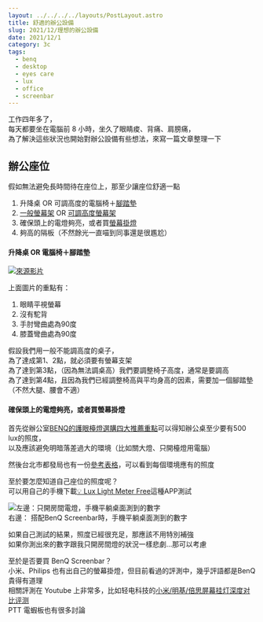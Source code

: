```yaml
---
layout: ../../../../layouts/PostLayout.astro
title: 舒適的辦公設備
slug: 2021/12/理想的辦公設備
date: 2021/12/1
category: 3c
tags: 
  - benq
  - desktop
  - eyes care
  - lux
  - office
  - screenbar
---
```


  
工作四年多了，<br>
每天都要坐在電腦前 8 小時，坐久了眼睛痠、背痛、肩膀痛，<br>
為了解決這些狀況也開始對辦公設備有些想法，來寫一篇文章整理一下







  
## 辦公座位



  
假如無法避免長時間待在座位上，那至少讓座位舒適一點



  
1. 升降桌 OR 可調高度的電腦椅＋[腳踏墊](https://www.ikea.com.tw/zh/products/complementary-work-items/complementary-work-items/dagotto-art-20240990)  
2. [一般螢幕架](https://24h.pchome.com.tw/prod/DCBB4K-A900A88H8) OR [可調高度螢幕架](https://store.raymii.com.tw/products/raymii-lh1-monitor-stand)  
3. 確保頭上的電燈夠亮，或者買[螢幕掛燈](https://24h.pchome.com.tw/prod/DMAL6P-A9008KKMI)  
4. 夠高的隔板（不然餘光一直喵到同事還是很尷尬）



  




  
#### 升降桌 OR 電腦椅＋腳踏墊 



![](/wp-content/uploads/2021/12/用電腦坐姿-1024x655.png)[來源影片](https://www.youtube.com/watch?v=jNH5lfIm2oM)



  
上面圖片的重點有：



  
1. 眼睛平視螢幕  
2. 沒有駝背  
3. 手肘彎曲處為90度  
4. 膝蓋彎曲處為90度



  
假設我們用一般不能調高度的桌子，<br>
為了達成第1、2點，就必須要有螢幕支架<br>
為了達到第3點，（因為無法調桌高）我們要調整椅子高度，通常是要調高<br>
為了達到第4點，且因為我們已經調整椅高與平均身高的因素，需要加一個腳踏墊（不然大腿、腰會不適）



  




  
#### 確保頭上的電燈夠亮，或者買螢幕掛燈



  
首先從辦公室[BENQ的護眼檯燈選購四大推薦重點](https://www.benq.com/zh-tw/knowledge-center/technology/lighting-use-in-office-buyingguide.html)可以得知辦公桌至少要有500 lux的照度，<br>
以及應該避免明暗落差過大的環境（比如關大燈、只開檯燈用電腦）



  
然後台北市都發局也有一份[參考表格](https://www.doed.gov.taipei/News_Content.aspx?n=26F0255297F96A92&sms=4B75574D6720F41F&s=7B193BEA66CA122F)，可以看到每個環境應有的照度



  
至於要怎麼知道自己座位的照度呢？<br>
可以用自己的手機下載[💡 Lux Light Meter Free](https://play.google.com/store/apps/details?id=com.doggoapps.luxlight&hl=zh_TW&gl=US)這種APP測試



![](/wp-content/uploads/2021/12/photo_2021-12-01_14-10-08-880x1024.jpg)左邊：只開房間電燈，手機平躺桌面測到的數字<br>
右邊： 搭配BenQ Screenbar時，手機平躺桌面測到的數字



  
如果自己測試的結果，照度已經很充足，那應該不用特別補強<br>
如果你測出來的數字跟我只開房間燈的狀況一樣悲劇…那可以考慮



  
至於是否要買 BenQ Screenbar？<br>
小米、Philips 也有出自己的螢幕掛燈，但目前看過的評測中，幾乎評語都是BenQ貴得有道理<br>
相關評測在 Youtube 上非常多，比如轻电科技的[小米/明基/倍思屏幕挂灯深度对比评测](https://www.youtube.com/watch?v=ZxVNQdzrQfY)<br>
PTT 電蝦板也有很多討論
